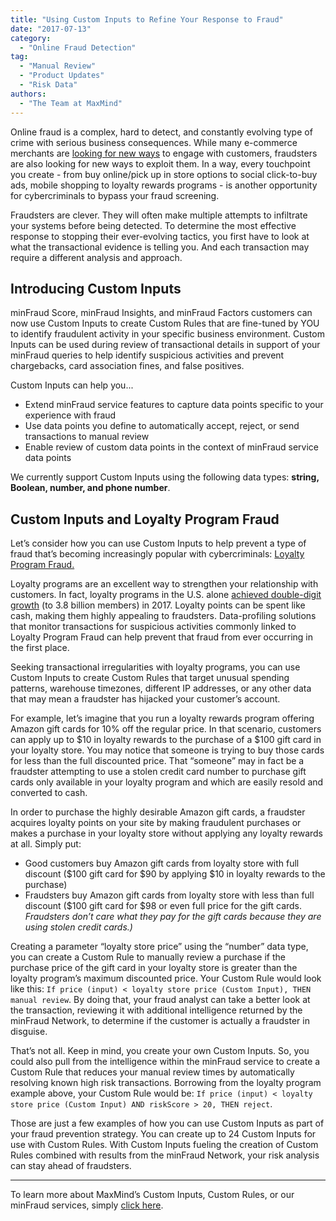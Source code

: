 ```yaml
---
title: "Using Custom Inputs to Refine Your Response to Fraud"
date: "2017-07-13"
category:
  - "Online Fraud Detection"
tag:
  - "Manual Review"
  - "Product Updates"
  - "Risk Data"
authors:
  - "The Team at MaxMind"
---
```


Online fraud is a complex, hard to detect, and constantly evolving type of crime
with serious business consequences. While many e-commerce merchants are
[looking for new ways](https://www.jazva.com/blog/ecommerce-trends-2017) to
engage with customers, fraudsters are also looking for new ways to exploit them.
In a way, every touchpoint you create - from buy online/pick up in store options
to social click-to-buy ads, mobile shopping to loyalty rewards programs - is
another opportunity for cybercriminals to bypass your fraud screening.

Fraudsters are clever. They will often make multiple attempts to infiltrate your
systems before being detected. To determine the most effective response to
stopping their ever-evolving tactics, you first have to look at what the
transactional evidence is telling you. And each transaction may require a
different analysis and approach.

## **Introducing Custom Inputs**

minFraud Score, minFraud Insights, and minFraud Factors customers can now use
Custom Inputs to create Custom Rules that are fine-tuned by YOU to identify
fraudulent activity in your specific business environment. Custom Inputs can be
used during review of transactional details in support of your minFraud queries
to help identify suspicious activities and prevent chargebacks, card association
fines, and false positives.

Custom Inputs can help you...

- Extend minFraud service features to capture data points specific to your
  experience with fraud
- Use data points you define to automatically accept, reject, or send
  transactions to manual review
- Enable review of custom data points in the context of minFraud service data
  points

We currently support Custom Inputs using the following data types: **string,
Boolean, number, and phone number**.

## **Custom Inputs and Loyalty Program Fraud**

Let’s consider how you can use Custom Inputs to help prevent a type of fraud
that’s becoming increasingly popular with cybercriminals:
[Loyalty Program Fraud.](https://www.digitaltransactions.net/magazine_articles/loyalty-and-fraud-how-to-keep-one-and-avoid-the-other/)

Loyalty programs are an excellent way to strengthen your relationship with
customers. In fact, loyalty programs in the U.S. alone
[achieved double-digit growth](https://www.colloquy.com/latest-news/u-s-customer-loyalty-program-memberships-reach-double-digit-growth-at-3-8-billion-2017-colloquy-loyalty-census-reports/)
(to 3.8 billion members) in 2017. Loyalty points can be spent like cash, making
them highly appealing to fraudsters. Data-profiling solutions that monitor
transactions for suspicious activities commonly linked to Loyalty Program Fraud
can help prevent that fraud from ever occurring in the first place.

Seeking transactional irregularities with loyalty programs, you can use Custom
Inputs to create Custom Rules that target unusual spending patterns, warehouse
timezones, different IP addresses, or any other data that may mean a fraudster
has hijacked your customer’s account.

For example, let’s imagine that you run a loyalty rewards program offering
Amazon gift cards for 10% off the regular price. In that scenario, customers can
apply up to $10 in loyalty rewards to the purchase of a $100 gift card in your
loyalty store. You may notice that someone is trying to buy those cards for less
than the full discounted price. That “someone” may in fact be a fraudster
attempting to use a stolen credit card number to purchase gift cards only
available in your loyalty program and which are easily resold and converted to
cash.

In order to purchase the highly desirable Amazon gift cards, a fraudster
acquires loyalty points on your site by making fraudulent purchases or makes a
purchase in your loyalty store without applying any loyalty rewards at all.
Simply put:

- Good customers buy Amazon gift cards from loyalty store with full discount
  ($100 gift card for $90 by applying $10 in loyalty rewards to the purchase)
- Fraudsters buy Amazon gift cards from loyalty store with less than full
  discount ($100 gift card for $98 or even full price for the gift cards.
  _Fraudsters don’t care what they pay for the gift cards because they are using
  stolen credit cards.)_

Creating a parameter “loyalty store price” using the “number” data type, you can
create a Custom Rule to manually review a purchase if the purchase price of the
gift card in your loyalty store is greater than the loyalty program’s maximum
discounted price. Your Custom Rule would look like this:
`If price (input) < loyalty store price (Custom Input), THEN manual review`. By
doing that, your fraud analyst can take a better look at the transaction,
reviewing it with additional intelligence returned by the minFraud Network, to
determine if the customer is actually a fraudster in disguise.

That’s not all. Keep in mind, you create your own Custom Inputs. So, you could
also pull from the intelligence within the minFraud service to create a Custom
Rule that reduces your manual review times by automatically resolving known high
risk transactions. Borrowing from the loyalty program example above, your Custom
Rule would be:
`If price (input) < loyalty store price (Custom Input) AND riskScore > 20, THEN reject`.

Those are just a few examples of how you can use Custom Inputs as part of your
fraud prevention strategy. You can create up to 24 Custom Inputs for use with
Custom Rules. With Custom Inputs fueling the creation of Custom Rules combined
with results from the minFraud Network, your risk analysis can stay ahead of
fraudsters.

---

To learn more about MaxMind’s Custom Inputs, Custom Rules, or our minFraud
services, simply
[click here](https://www.maxmind.com/en/minfraud-custom-inputs).
